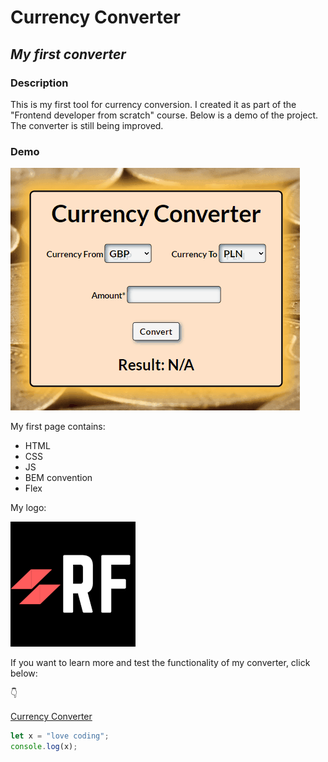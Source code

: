 # **Currency Converter**

## *My first converter*


### Description

This is my first tool for currency conversion. I created it as part of the "Frontend developer from scratch" course. Below is a demo of the project. The converter is still being improved.

### Demo

![Alt text](https://github.com/RobFyd/currency-converter/blob/main/gifs/converterNewGif.gif?raw=true)

My first page contains:
- HTML
- CSS
- JS
- BEM convention
- Flex

My logo:

![LOGO](https://github.com/RobFyd/BMI-Calculator/blob/main/fotos/RFLogo.png?raw=true)

If you want to learn more and test the functionality of my converter, click below:

👇

[Currency Converter](https://robfyd.github.io/Currency-Converter/)


```javascript
let x = "love coding";
console.log(x);
```
